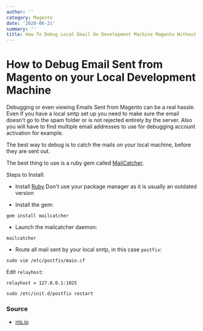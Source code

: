 ```yaml
---
author: ''
category: Magento
date: '2020-06-21'
summary: ''
title: How To Debug Local Email On Development Machine Magento Without A Smtp Server
---
```


# How to Debug Email Sent from Magento on your Local Development Machine

Debugging or even viewing Emails Sent from Magento can be a real hassle.
Even if you have a local smtp set up you need to make sure the email doesn't go to the spam folder or is not rejected entirely by the server.
Also you will have to find multiple email addresses to use for debugging account activation for example.

The best way to debug is to catch the mails on your local machine, before they are sent out.

The best thing to use is a ruby gem called [MailCatcher](http://mailcatcher.me/).

Steps to Install:

- Install [Ruby](https://github.com/sstephenson/rbenv)
    Don't use your package manager as it is usually an outdated version

- Install the gem:

```
gem install mailcatcher
```

- Launch the mailcatcher daemon:

```
mailcatcher
```

- Route all mail sent by your local smtp, in this case `postfix`:

```
sudo vim /etc/postfix/main.cf
```

Edit `relayhost`:

```
relayhost = 127.0.0.1:1025
```

```
sudo /etc/init.d/postfix restart
```

### Source

* [nls.io](https://nls.io/sysadmin/webdev/2013/04/18/use-mailcatcher-on-your-development-box-to-catch-all-outgoing-em.html)
